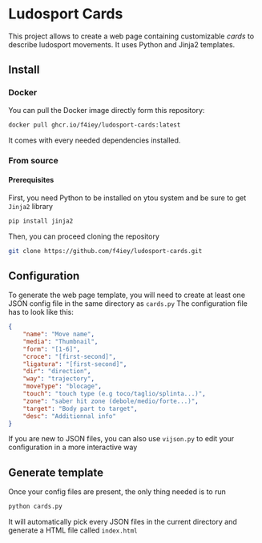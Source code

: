 # Ludosport Cards

This project allows to create a web page containing customizable *cards* to describe ludosport movements.
It uses Python and Jinja2 templates.

## Install

### Docker
You can pull the Docker image directly form this repository:
```sh
docker pull ghcr.io/f4iey/ludosport-cards:latest
```
It comes with every needed dependencies installed.

### From source

#### Prerequisites
First, you need Python to be installed on ytou system and be sure to get `Jinja2` library
```sh
pip install jinja2
```
Then, you can proceed cloning the repository
```sh
git clone https://github.com/f4iey/ludosport-cards.git
```

## Configuration
To generate the web page template, you will need to create at least one JSON config file in the same directory as `cards.py`
The configuration file has to look like this:
```json
{
    "name": "Move name",
    "media": "Thumbnail",
    "form": "[1-6]",
    "croce": "[first-second]",
    "ligatura": "[first-second]",
    "dir": "direction",
    "way": "trajectory",
    "moveType": "blocage",
    "touch": "touch type (e.g toco/taglio/splinta...)",
    "zone": "saber hit zone (debole/medio/forte...)",
    "target": "Body part to target",
    "desc": "Additionnal info"
}
```
If you are new to JSON files, you can also use `vijson.py` to edit your configuration in a more interactive way

## Generate template
Once your config files are present, the only thing needed is to run
```sh
python cards.py
```
It will automatically pick every JSON files in the current directory and generate a HTML file called `index.html`
